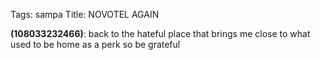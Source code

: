 Tags: sampa
Title: NOVOTEL AGAIN
  
**(108033232466)**: back to the hateful place that brings me close to what used to be home as a perk so be grateful